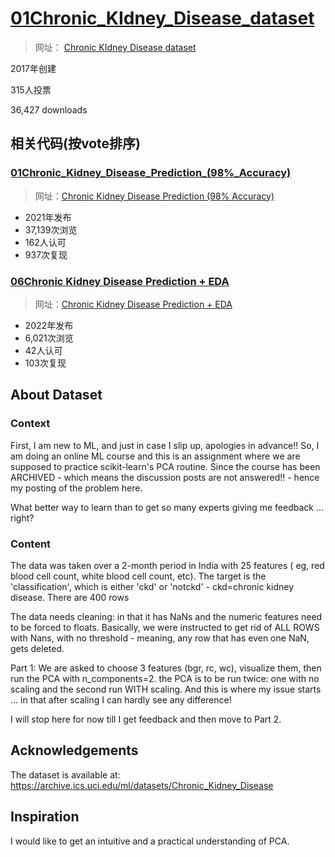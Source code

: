 # [01Chronic_KIdney_Disease_dataset](06项目复现\04kaggle\02数据集\02肾脏疾病数据集\01Chronic_KIdney_Disease_dataset/)

> 网址： [Chronic KIdney Disease dataset](https://www.kaggle.com/datasets/mansoordaku/ckdisease)

2017年创建

315人投票

36,427 downloads

## 相关代码(按vote排序)

### [01Chronic_Kidney_Disease_Prediction_(98%_Accuracy)](06项目复现\04kaggle\02数据集\02肾脏疾病数据集\01Chronic_KIdney_Disease_dataset\01Chronic_Kidney_Disease_Prediction_0.98_Accuracy/)


> 网址：[Chronic Kidney Disease Prediction (98% Accuracy)](https://www.kaggle.com/code/niteshyadav3103/chronic-kidney-disease-prediction-98-accuracy)

* 2021年发布
* 37,139次浏览
* 162人认可
* 937次复现



### [06Chronic Kidney Disease Prediction + EDA](06项目复现\04kaggle\02数据集\02肾脏疾病数据集\01Chronic_KIdney_Disease_dataset\06Chronic_Kidney_Disease_Prediction_EDA/)


> 网址：[Chronic Kidney Disease Prediction + EDA](https://www.kaggle.com/code/equinxx/chronic-kidney-disease-prediction-eda)

* 2022年发布
* 6,021次浏览
* 42人认可
* 103次复现


### 








### 




## About Dataset
### Context

First, I am new to ML, and just in case I slip up, apologies in advance!!
So, I am doing an online ML course and this is an assignment where we are supposed to practice scikit-learn's PCA routine. Since the course has been ARCHIVED - which means the discussion posts are not answered!! - hence my posting of the problem here.

What better way to learn than to get so many experts giving me feedback … right?

### Content

The data was taken over a 2-month period in India with 25 features ( eg, red blood cell count, white blood cell count, etc). The target is the 'classification', which is either 'ckd' or 'notckd' - ckd=chronic kidney disease. There are 400 rows

The data needs cleaning: in that it has NaNs and the numeric features need to be forced to floats. Basically, we were instructed to get rid of ALL ROWS with Nans, with no threshold - meaning, any row that has even one NaN, gets deleted.

Part 1: We are asked to choose 3 features (bgr, rc, wc), visualize them, then run the PCA with n_components=2.
the PCA is to be run twice: one with no scaling and the second run WITH scaling. And this is where my issue starts … in that after scaling I can hardly see any difference!

I will stop here for now till I get feedback and then move to Part 2.

## Acknowledgements
The dataset is available at: https://archive.ics.uci.edu/ml/datasets/Chronic_Kidney_Disease

## Inspiration
I would like to get an intuitive and a practical understanding of PCA.








